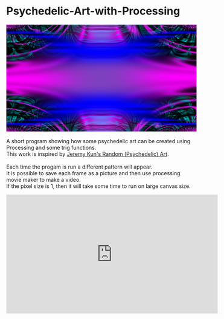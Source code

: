 # Psychedelic-Art-with-Processing

![Picture of render](https://github.com/briagd/Psychedelic-Art-with-Processing/blob/master/psych-000006.png)<br/>

A short program showing how some psychedelic art can be created using Processing and some trig functions.<br/>
This work is inspired by [Jeremy Kun's Random (Psychedelic) Art](https://jeremykun.com/2012/01/01/random-psychedelic-art/).<br/>
<br/>
Each time the progam is run a different pattern will appear. <br/>
It is possible to save each frame as a picture and then use processing movie maker to make a video.<br/>
If the pixel size is 1, then it will take some time to run on large canvas size.


<iframe width="560" height="315" src="https://www.youtube.com/embed/CFmZpzKnICs" frameborder="0" allow="autoplay; encrypted-media" allowfullscreen></iframe>



